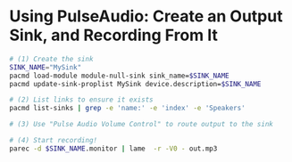 
# Using PulseAudio: Create an Output Sink, and Recording From It
 
```bash
# (1) Create the sink
SINK_NAME="MySink"
pacmd load-module module-null-sink sink_name=$SINK_NAME
pacmd update-sink-proplist MySink device.description=$SINK_NAME

# (2) List links to ensure it exists
pacmd list-sinks | grep -e 'name:' -e 'index' -e 'Speakers'

# (3) Use "Pulse Audio Volume Control" to route output to the sink

# (4) Start recording!
parec -d $SINK_NAME.monitor | lame  -r -V0 - out.mp3
```



